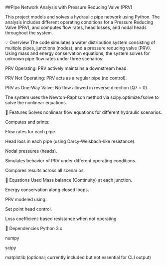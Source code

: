 ##Pipe Network Analysis with Pressure Reducing Valve (PRV)


This project models and solves a hydraulic pipe network using Python. The analysis includes different operating conditions for a Pressure Reducing Valve (PRV), and computes flow rates, head losses, and nodal heads throughout the system.

💡 Overview
The code simulates a water distribution system consisting of multiple pipes, junctions (nodes), and a pressure reducing valve (PRV). Using mass and energy conservation equations, the system solves for unknown pipe flow rates under three scenarios:

PRV Operating: PRV actively maintains a downstream head.

PRV Not Operating: PRV acts as a regular pipe (no control).

PRV as One-Way Valve: No flow allowed in reverse direction (Q7 = 0).

The system uses the Newton-Raphson method via scipy.optimize.fsolve to solve the nonlinear equations.

📐 Features
Solves nonlinear flow equations for different hydraulic scenarios.

Computes and prints:

Flow rates for each pipe.

Head loss in each pipe (using Darcy-Weisbach-like resistance).

Nodal pressures (heads).

Simulates behavior of PRV under different operating conditions.

Compares results across all scenarios.

🧮 Equations Used
Mass balance (Continuity) at each junction.

Energy conservation along closed loops.

PRV modeled using:

Set point head control.

Loss coefficient-based resistance when not operating.

🔧 Dependencies
Python 3.x

numpy

scipy

matplotlib (optional; currently included but not essential for CLI output)

